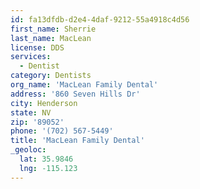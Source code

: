 ```yaml
---
id: fa13dfdb-d2e4-4daf-9212-55a4918c4d56
first_name: Sherrie
last_name: MacLean
license: DDS
services:
  - Dentist
category: Dentists
org_name: 'MacLean Family Dental'
address: '860 Seven Hills Dr'
city: Henderson
state: NV
zip: '89052'
phone: '(702) 567-5449'
title: 'MacLean Family Dental'
_geoloc:
  lat: 35.9846
  lng: -115.123
---
```


